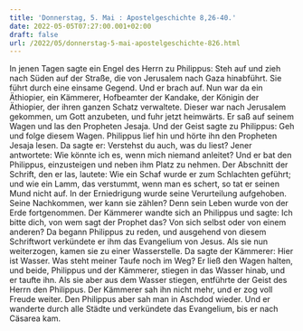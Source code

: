 ```yaml
---
title: 'Donnerstag, 5. Mai : Apostelgeschichte 8,26-40.'
date: 2022-05-05T07:27:00.001+02:00
draft: false
url: /2022/05/donnerstag-5-mai-apostelgeschichte-826.html
---
```


In jenen Tagen sagte ein Engel des Herrn zu Philippus: Steh auf und zieh nach Süden auf der Straße, die von Jerusalem nach Gaza hinabführt. Sie führt durch eine einsame Gegend. Und er brach auf. Nun war da ein Äthiopier, ein Kämmerer, Hofbeamter der Kandake, der Königin der Äthiopier, der ihren ganzen Schatz verwaltete. Dieser war nach Jerusalem gekommen, um Gott anzubeten, und fuhr jetzt heimwärts. Er saß auf seinem Wagen und las den Propheten Jesaja. Und der Geist sagte zu Philippus: Geh und folge diesem Wagen. Philippus lief hin und hörte ihn den Propheten Jesaja lesen. Da sagte er: Verstehst du auch, was du liest? Jener antwortete: Wie könnte ich es, wenn mich niemand anleitet? Und er bat den Philippus, einzusteigen und neben ihm Platz zu nehmen. Der Abschnitt der Schrift, den er las, lautete: Wie ein Schaf wurde er zum Schlachten geführt; und wie ein Lamm, das verstummt, wenn man es schert, so tat er seinen Mund nicht auf. In der Erniedrigung wurde seine Verurteilung aufgehoben. Seine Nachkommen, wer kann sie zählen? Denn sein Leben wurde von der Erde fortgenommen. Der Kämmerer wandte sich an Philippus und sagte: Ich bitte dich, von wem sagt der Prophet das? Von sich selbst oder von einem anderen? Da begann Philippus zu reden, und ausgehend von diesem Schriftwort verkündete er ihm das Evangelium von Jesus. Als sie nun weiterzogen, kamen sie zu einer Wasserstelle. Da sagte der Kämmerer: Hier ist Wasser. Was steht meiner Taufe noch im Weg? Er ließ den Wagen halten, und beide, Philippus und der Kämmerer, stiegen in das Wasser hinab, und er taufte ihn. Als sie aber aus dem Wasser stiegen, entführte der Geist des Herrn den Philippus. Der Kämmerer sah ihn nicht mehr, und er zog voll Freude weiter. Den Philippus aber sah man in Aschdod wieder. Und er wanderte durch alle Städte und verkündete das Evangelium, bis er nach Cäsarea kam.